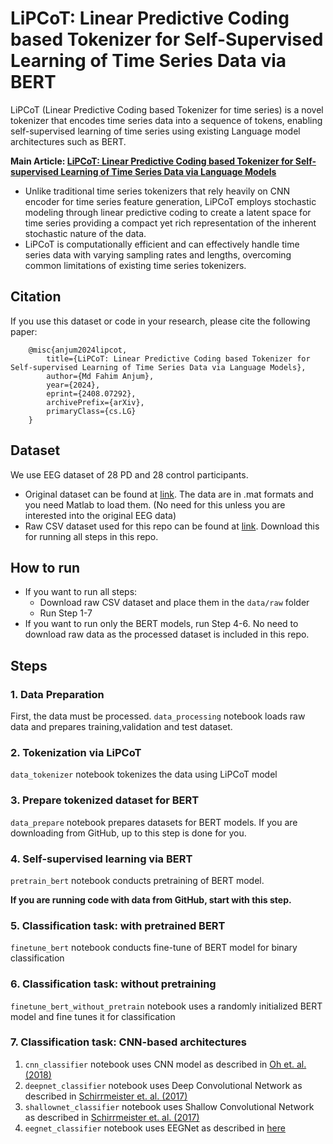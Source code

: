 # LiPCoT: Linear Predictive Coding based Tokenizer for Self-Supervised Learning of Time Series Data via BERT

LiPCoT (Linear Predictive Coding based Tokenizer for time series) is a novel tokenizer that encodes time series data into a sequence of tokens, enabling self-supervised learning of time series using existing Language model architectures such as BERT. 

**Main Article:  [LiPCoT: Linear Predictive Coding based Tokenizer for Self-supervised Learning of Time Series Data via Language Models](https://arxiv.org/abs/2408.07292)**

- Unlike traditional time series tokenizers that rely heavily on CNN encoder for time series feature generation, LiPCoT employs stochastic modeling through linear predictive coding to create a latent space for time series providing a compact yet rich representation of the inherent stochastic nature of the data. 
- LiPCoT is computationally efficient and can effectively handle time series data with varying sampling rates and lengths, overcoming common limitations of existing time series tokenizers. 

## Citation
If you use this dataset or code in your research, please cite the following paper:

        @misc{anjum2024lipcot,
            title={LiPCoT: Linear Predictive Coding based Tokenizer for Self-supervised Learning of Time Series Data via Language Models},
            author={Md Fahim Anjum},
            year={2024},
            eprint={2408.07292},
            archivePrefix={arXiv},
            primaryClass={cs.LG}
        }


## Dataset 
We use EEG dataset of 28 PD and 28 control participants.
- Original dataset can be found at [link](http://predict.cs.unm.edu/downloads). The data are in .mat formats and you need Matlab to load them. (No need for this unless you are interested into the original EEG data)
- Raw CSV dataset used for this repo can be found at [link](https://www.dropbox.com/scl/fi/xinqn33vof0bnb9rlvmdh/raw.zip?rlkey=jb4dyumh7v82vbj36wsb53x13&dl=0). Download this for running all steps in this repo.

## How to run
- If you want to run all steps:
    - Download raw CSV dataset and place them in the `data/raw` folder
    - Run Step 1-7
- If you want to run only the BERT models, run Step 4-6. No need to download raw data as the processed dataset is included in this repo.

## Steps
### 1. Data Preparation
First, the data must be processed. `data_processing` notebook loads raw data and prepares training,validation and test dataset.

### 2. Tokenization via LiPCoT
`data_tokenizer` notebook tokenizes the data using LiPCoT model

### 3. Prepare tokenized dataset for BERT
`data_prepare` notebook prepares datasets for BERT models. If you are downloading from GitHub, up to this step is done for you.

### 4. Self-supervised learning via BERT
`pretrain_bert` notebook conducts pretraining of BERT model.

__If you are running code with data from GitHub, start with this step.__

### 5. Classification task: with pretrained BERT
`finetune_bert` notebook conducts fine-tune of BERT model for binary classification

### 6. Classification task: without pretraining
`finetune_bert_without_pretrain` notebook uses a randomly initialized BERT model and fine tunes it for classification

### 7. Classification task: CNN-based architectures
1. `cnn_classifier` notebook uses CNN model as described in [Oh et. al. (2018)](https://link.springer.com/article/10.1007/s00521-018-3689-5)
2. `deepnet_classifier` notebook uses Deep Convolutional Network as described in [Schirrmeister et. al. (2017)](https://onlinelibrary.wiley.com/doi/full/10.1002/hbm.23730)
3. `shallownet_classifier` notebook uses Shallow Convolutional Network as described in [Schirrmeister et. al. (2017)](https://onlinelibrary.wiley.com/doi/full/10.1002/hbm.23730)
4. `eegnet_classifier` notebook uses EEGNet as described in [here](https://github.com/vlawhern/arl-eegmodels/blob/master/EEGModels.py)